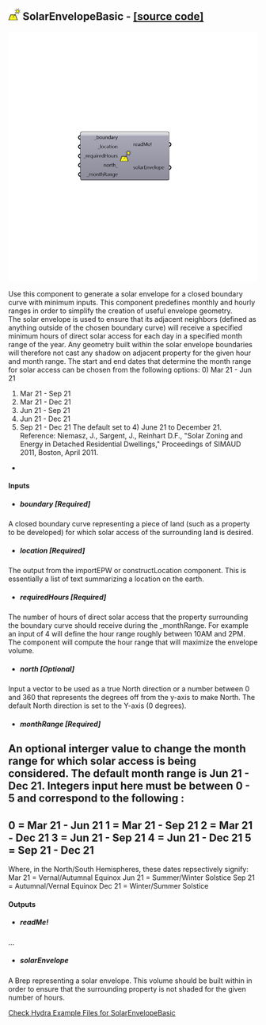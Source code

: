 ## ![](../../images/icons/SolarEnvelopeBasic.png) SolarEnvelopeBasic - [[source code]](https://github.com/mostaphaRoudsari/ladybug/tree/master/src/Ladybug_SolarEnvelopeBasic.py)

![](../../images/components/SolarEnvelopeBasic.png)

Use this component to generate a solar envelope for a closed boundary curve with minimum inputs. This component predefines monthly and hourly ranges in order to simplify the creation of useful envelope geometry.  
 The solar envelope is used to ensure that its adjacent neighbors (defined as anything outside of the chosen boundary curve) will receive a specified minimum hours of direct solar access for each day in a specified month range of the year.
 Any geometry built within the solar envelope boundaries will therefore not cast any shadow on adjacent property for the given hour and month range.
 The start and end dates that determine the month range for solar access can be chosen from the following options:
 0) Mar 21 - Jun 21
 1) Mar 21 - Sep 21
 2) Mar 21 - Dec 21
 3) Jun 21 - Sep 21
 4) Jun 21 - Dec 21
 5) Sep 21 - Dec 21
 The default set to 4) June 21 to December 21.
 Reference: Niemasz, J., Sargent, J., Reinhart D.F., "Solar Zoning and Energy in 
 Detached Residential Dwellings," Proceedings of SIMAUD 2011, Boston, April 2011.
 -
 

#### Inputs
* ##### boundary [Required]
A closed boundary curve representing a piece of land (such as a property to be developed) for which solar access of the surrounding land is desired.
* ##### location [Required]
The output from the importEPW or constructLocation component.  This is essentially a list of text summarizing a location on the earth.
* ##### requiredHours [Required]
The number of hours of direct solar access that the property surrounding the boundary curve should receive during the _monthRange. For example an input of 4 will define the hour range roughly between 10AM and 2PM. The component will compute the hour range that will maximize the envelope volume.        
* ##### north [Optional]
Input a vector to be used as a true North direction or a number between 0 and 360 that represents the degrees off from the y-axis to make North.  The default North direction is set to the Y-axis (0 degrees).
* ##### monthRange [Required]
An optional interger value to change the month range for which solar access is being considered. The default month range is Jun 21 - Dec 21.
 Integers input here must be between 0 - 5 and correspond to the following :
 ---
 0 = Mar 21 - Jun 21
 1 = Mar 21 - Sep 21
 2 = Mar 21 - Dec 21
 3 = Jun 21 - Sep 21
 4 = Jun 21 - Dec 21
 5 = Sep 21 - Dec 21
 ---
 Where, in the North/South Hemispheres, these dates repsectively signify:
 Mar 21 = Vernal/Autumnal Equinox
 Jun 21 = Summer/Winter Solstice
 Sep 21 = Autumnal/Vernal Equinox
 Dec 21 = Winter/Summer Solstice

#### Outputs
* ##### readMe!
...
* ##### solarEnvelope
A Brep representing a solar envelope.  This volume should be built within in order to ensure that the surrounding property is not shaded for the given number of hours.


[Check Hydra Example Files for SolarEnvelopeBasic](https://hydrashare.github.io/hydra/index.html?keywords=Ladybug_SolarEnvelopeBasic)